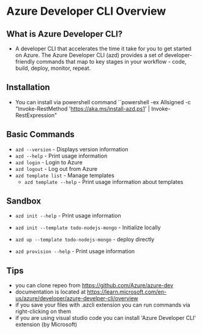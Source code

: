# Azure Developer CLI Overview

## What is Azure Developer CLI?

- A developer CLI that accelerates the time it take for you to get started on Azure. The Azure Developer CLI (azd) provides a set of developer-friendly commands that map to key stages in your workflow - code, build, deploy, monitor, repeat.

## Installation

- You can install via powershell command ``powershell -ex Allsigned -c "Invoke-RestMethod 'https://aka.ms/install-azd.ps1' | Invoke-RestExpression"

## Basic Commands

- ``azd --version`` - Displays version information
- ``azd --help`` - Print usage information
- ``azd login`` - Login to Azure
- ``azd logout`` - Log out from Azure
- ``azd template list`` - Manage templates
  - ``azd template --help`` - Print usage information about templates

## Sandbox

- ``azd init --help`` - Print usage information
- ``azd init --template todo-nodejs-mongo`` - Initialize locally
- ``azd up --template todo-nodejs-mongo`` - deploy directly

- ``azd provision --help`` - Print usage information


## Tips

- you can clone repeo from <https://github.com/Azure/azure-dev>
- documentation is located at <https://learn.microsoft.com/en-us/azure/developer/azure-develper-cli/overview>
- if you save your files with .azcli extension you can run commands via right-clicking on them
- if you are using visual studio code you can install 'Azure Developer CLI' extension (by Microsoft)

